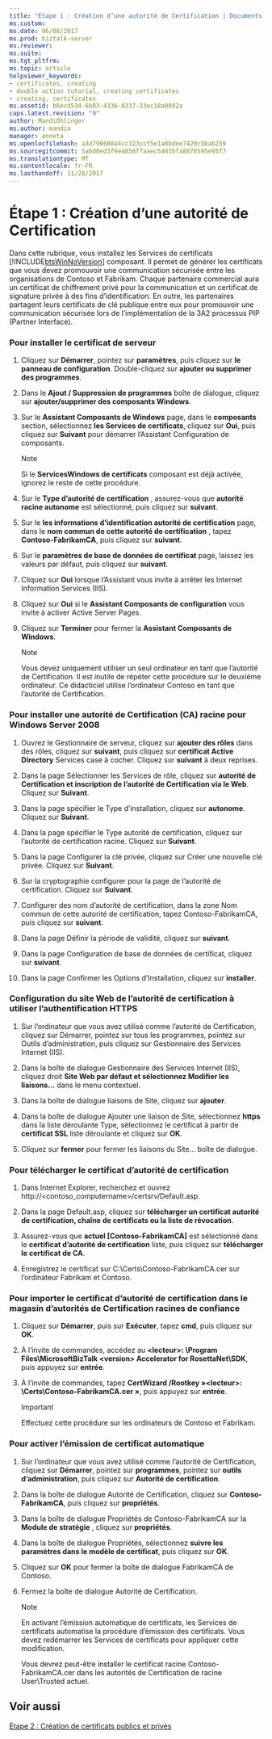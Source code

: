 ```yaml
---
title: "Étape 1 : Création d’une autorité de Certification | Documents Microsoft"
ms.custom: 
ms.date: 06/08/2017
ms.prod: biztalk-server
ms.reviewer: 
ms.suite: 
ms.tgt_pltfrm: 
ms.topic: article
helpviewer_keywords:
- certificates, creating
- double action tutorial, creating certificates
- creating, certificates
ms.assetid: b6ecd534-6b03-4336-8337-33ec18a0802a
caps.latest.revision: "9"
author: MandiOhlinger
ms.author: mandia
manager: anneta
ms.openlocfilehash: a3d796608a4cc323ccf5e1a8bdee7420c5bab259
ms.sourcegitcommit: 5abd0ed3f9e4858ffaaec5481bfa8878595e95f7
ms.translationtype: MT
ms.contentlocale: fr-FR
ms.lasthandoff: 11/28/2017
---
```

# <a name="step-1-creating-a-certification-authority"></a>Étape 1 : Création d’une autorité de Certification
Dans cette rubrique, vous installez les Services de certificats [!INCLUDE[btsWinNoVersion](../../includes/btswinnoversion-md.md)] composant. Il permet de générer les certificats que vous devez promouvoir une communication sécurisée entre les organisations de Contoso et Fabrikam. Chaque partenaire commercial aura un certificat de chiffrement privé pour la communication et un certificat de signature privée à des fins d’identification. En outre, les partenaires partagent leurs certificats de clé publique entre eux pour promouvoir une communication sécurisée lors de l’implémentation de la 3A2 processus PIP (Partner Interface).  
  
### <a name="to-install-the-certificate-server"></a>Pour installer le certificat de serveur  
  
1.  Cliquez sur **Démarrer**, pointez sur **paramètres**, puis cliquez sur **le panneau de configuration**. Double-cliquez sur **ajouter ou supprimer des programmes**.  
  
2.  Dans le **Ajout / Suppression de programmes** boîte de dialogue, cliquez sur **ajouter/supprimer des composants Windows**.  
  
3.  Sur le **Assistant Composants de Windows** page, dans le **composants** section, sélectionnez **les Services de certificats**, cliquez sur **Oui**, puis cliquez sur **Suivant** pour démarrer l’Assistant Configuration de composants.  
  
    > [!NOTE]
    >  Si le **ServicesWindows de certificats** composant est déjà activée, ignorez le reste de cette procédure.  
  
4.  Sur le **Type d’autorité de certification** , assurez-vous que **autorité racine autonome** est sélectionné, puis cliquez sur **suivant**.  
  
5.  Sur le **les informations d’identification autorité de certification** page, dans le **nom commun de cette autorité de certification** , tapez **Contoso-FabrikamCA**, puis cliquez sur **suivant**.  
  
6.  Sur le **paramètres de base de données de certificat** page, laissez les valeurs par défaut, puis cliquez sur **suivant**.  
  
7.  Cliquez sur **Oui** lorsque l’Assistant vous invite à arrêter les Internet Information Services (IIS).  
  
8.  Cliquez sur **Oui** si le **Assistant Composants de configuration** vous invite à activer Active Server Pages.  
  
9. Cliquez sur **Terminer** pour fermer la **Assistant Composants de Windows**.  
  
    > [!NOTE]
    >  Vous devez uniquement utiliser un seul ordinateur en tant que l’autorité de Certification. Il est inutile de répéter cette procédure sur le deuxième ordinateur. Ce didacticiel utilise l’ordinateur Contoso en tant que l’autorité de Certification.  
  
### <a name="to-install-a-root-certification-authority-ca-for-windows-server-2008"></a>Pour installer une autorité de Certification (CA) racine pour Windows Server 2008  
  
1.  Ouvrez le Gestionnaire de serveur, cliquez sur **ajouter des rôles** dans des rôles, cliquez sur **suivant**, puis cliquez sur **certificat Active Directory** Services case à cocher. Cliquez sur **suivant** à deux reprises.  
  
2.  Dans la page Sélectionner les Services de rôle, cliquez sur **autorité de Certification et inscription de l’autorité de Certification via le Web**. Cliquez sur **Suivant**.  
  
3.  Dans la page spécifier le Type d’installation, cliquez sur **autonome**. Cliquez sur **Suivant**.  
  
4.  Dans la page spécifier le Type autorité de certification, cliquez sur l’autorité de certification racine. Cliquez sur **Suivant**.  
  
5.  Dans la page Configurer la clé privée, cliquez sur Créer une nouvelle clé privée. Cliquez sur **Suivant**.  
  
6.  Sur la cryptographie configurer pour la page de l’autorité de certification. Cliquez sur **Suivant**.  
  
7.  Configurer des nom d’autorité de certification, dans la zone Nom commun de cette autorité de certification, tapez Contoso-FabrikamCA, puis cliquez sur **suivant**.  
  
8.  Dans la page Définir la période de validité, cliquez sur **suivant**.  
  
9. Dans la page Configuration de base de données de certificat, cliquez sur **suivant**.  
  
10. Dans la page Confirmer les Options d’Installation, cliquez sur **installer**.  
  
### <a name="configuring-the-web-site-for-the-ca-to-use-https-authentication"></a>Configuration du site Web de l’autorité de certification à utiliser l’authentification HTTPS  
  
1.  Sur l’ordinateur que vous avez utilisé comme l’autorité de Certification, cliquez sur Démarrer, pointez sur tous les programmes, pointez sur Outils d’administration, puis cliquez sur Gestionnaire des Services Internet (IIS).  
  
2.  Dans la boîte de dialogue Gestionnaire des Services Internet (IIS), cliquez droit **Site Web par défaut et sélectionnez Modifier les liaisons...** dans le menu contextuel.  
  
3.  Dans la boîte de dialogue liaisons de Site, cliquez sur **ajouter**.  
  
4.  Dans la boîte de dialogue Ajouter une liaison de Site, sélectionnez **https** dans la liste déroulante Type, sélectionnez le certificat à partir de **certificat SSL** liste déroulante et cliquez sur **OK**.  
  
5.  Cliquez sur **fermer** pour fermer les liaisons du Site... boîte de dialogue.  
  
### <a name="to-download-the-ca-certificate"></a>Pour télécharger le certificat d’autorité de certification  
  
1.  Dans Internet Explorer, recherchez et ouvrez http://<contoso_computername>/certsrv/Default.asp.  
  
2.  Dans la page Default.asp, cliquez sur **télécharger un certificat autorité de certification, chaîne de certificats ou la liste de révocation**.  
  
3.  Assurez-vous que **actuel [Contoso-FabrikamCA]** est sélectionné dans le **certificat d’autorité de certification** liste, puis cliquez sur **télécharger le certificat de CA**.  
  
4.  Enregistrez le certificat sur C:\Certs\Contoso-FabrikamCA.cer sur l’ordinateur Fabrikam et Contoso.  
  
### <a name="to-import-the-ca-certificate-to-the-trusted-root-certification-authorities-store"></a>Pour importer le certificat d’autorité de certification dans le magasin d’autorités de Certification racines de confiance  
  
1.  Cliquez sur **Démarrer**, puis sur **Exécuter**, tapez **cmd**, puis cliquez sur **OK**.  
  
2.  À l’invite de commandes, accédez au  **\<lecteur\>: \Program Files\MicrosoftBizTalk \<version\> Accelerator for RosettaNet\SDK**, puis appuyez sur **entrée**.  
  
3.  À l’invite de commandes, tapez **CertWizard /Rootkey »\<lecteur\>: \Certs\Contoso-FabrikamCA.cer »**, puis appuyez sur **entrée**.  
  
    > [!IMPORTANT]
    >  Effectuez cette procédure sur les ordinateurs de Contoso et Fabrikam.  
  
### <a name="to-enable-automatic-certificate-issuing"></a>Pour activer l’émission de certificat automatique  
  
1.  Sur l’ordinateur que vous avez utilisé comme l’autorité de Certification, cliquez sur **Démarrer**, pointez sur **programmes**, pointez sur **outils d’administration**, puis cliquez sur  **Autorité de certification**.  
  
2.  Dans la boîte de dialogue Autorité de Certification, cliquez sur **Contoso-FabrikamCA**, puis cliquez sur **propriétés**.  
  
3.  Dans la boîte de dialogue Propriétés de Contoso-FabrikamCA sur la **Module de stratégie** , cliquez sur **propriétés**.  
  
4.  Dans la boîte de dialogue Propriétés, sélectionnez **suivre les paramètres dans le modèle de certificat**, puis cliquez sur **OK**.  
  
5.  Cliquez sur **OK** pour fermer la boîte de dialogue FabrikamCA de Contoso.  
  
6.  Fermez la boîte de dialogue Autorité de Certification.  
  
    > [!NOTE]
    >  En activant l’émission automatique de certificats, les Services de certificats automatise la procédure d’émission des certificats. Vous devez redémarrer les Services de certificats pour appliquer cette modification.  
    >   
    >  Vous devrez peut-être installer le certificat racine Contoso-FabrikamCA.cer dans les autorités de Certification de racine User\Trusted actuel.  
  
## <a name="see-also"></a>Voir aussi  
 [Étape 2 : Création de certificats publics et privés](../../adapters-and-accelerators/accelerator-rosettanet/step-2-creating-public-and-private-certificates.md)